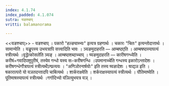 ```yaml
---
index: 4.1.74
index_padded: 4.1.074
sutra: यङश्चाप्‌
vritti: balamanorama

---
```

<<यङश्चाप्>> - यङश्चाप् । पकारो "हल्ङ्याब्भ्यः" इत्यत्र ग्रहणार्थः । चकारः "चितः" इत्यन्तोदात्तार्थः । सामान्येति । यङ्रूपस्य उभयत्रापि सत्त्वादिति भावः । ञ्यङमुदाहरति — आम्बष्ठएति । आम्बषष्ठस्यापत्यं स्त्रीत्यर्थः ।वृद्धेत्कोसले॑ति ञ्यङ् । आम्बष्ठशब्दाच्चाप् । ष्यङमुदाहरति — कारीषगन्ध्येति । करीषं=गवादिपशुपुरीषं, तस्येव गन्धो यस्य सः-करीषगन्धिः ।उपमानाच्चे॑ति गन्धस्य इकारोऽन्तादेशः । करीषगन्धेर्गोत्रापत्यं स्त्रीत्यर्थेऽण्प्रत्ययः । "अणिञोरनार्षयोः" इति तस्य ष्यङादेशः । षाद्यञ इति । षकारात्परो यो यञतदन्तादपि चाबित्यर्थः । शार्कराक्ष्येति । शर्कराक्षस्यापत्यं स्त्रीत्यर्थः । पौतिमाष्येति । पूतिमाषस्यापत्यं स्त्रीत्यर्थः ।गर्गादिभ्यो य॑ञित्युभयत्र यञ् ।